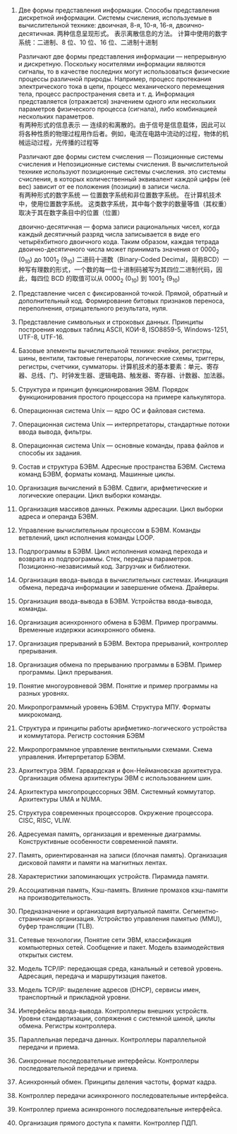 1. Две формы представления информации. Способы представления дискретной информации. Системы счисления, используемые в вычислительной технике: двоичная, 8-я, 10-я, 16-я, двоично-десятичная.
    两种信息呈现形式。 表示离散信息的方法。 计算中使用的数字系统：二进制、8 位、10 位、16 位、二进制十进制

    Различают две формы представления информации — непрерывную и дискретную. Поскольку носителями информации являются сигналы, то в качестве последних могут использоваться физические процессы различной природы. Например, процесс протекания электрического тока в цепи, процесс механического перемещения тела, процесс распространения света и т. д. Информация представляется (отражается) значением одного или нескольких параметров физического процесса (сигнала), либо комбинацией нескольких параметров.  
    有两种形式的信息表示 — 连续的和离散的。由于信号是信息载体，因此可以将各种性质的物理过程用作后者。例如，电流在电路中流动的过程，物体的机械运动过程，光传播的过程等

    Различают две формы систем счисления — Позиционные системы счисления и Непозиционные системы счисления. В вычислительной технике используют позиционные системы счисления. это системы счисления, в которых количественный эквивалент каждой цифры (её вес) зависит от ее положения (позиции) в записи числа.  
    有两种形式的数字系统 — 位置数字系统和非位置数字系统。 在计算机技术中，使用位置数字系统。 这类数字系统，其中每个数字的数量等值（其权重）取决于其在数字条目中的位置（位置）

    двоично-десятичная — форма записи рациональных чисел, когда каждый десятичный разряд числа записывается в виде его четырёхбитного двоичного кода. Таким образом, каждая тетрада двоично-десятичного числа может принимать значения от 0000<sub>2</sub> (0<sub>10</sub>) до 1001<sub>2</sub> (9<sub>10</sub>)
    二进码十进数（Binary-Coded Decimal，简称BCD）一种写有理数的形式，一个数的每一位十进制码被写为其四位二进制代码，因此，每四位 BCD 的取值可以从 0000<sub>2</sub> (0<sub>10</sub>) 到 1001<sub>2</sub> (9<sub>10</sub >)

2. Представление чисел с фиксированной точкой. Прямой, обратный и дополнительный код. Формирование битовых признаков переноса, переполнения, отрицательного результата, нуля.
3. Представление символьных и строковых данных. Принципы построения кодовых таблиц ASCII, КОИ-8, ISO8859-5, Windows-1251, UTF-8, UTF-16.
4. Базовые элементы вычислительной техники: ячейки, регистры, шины, вентили, тактовые генераторы, логические схемы, триггеры, регистры, счетчики, сумматоры.
    计算机技术的基本要素：单元、寄存器、总线、门、时钟发生器、逻辑电路、触发器、寄存器、计数器、加法器。

5. Структура и принцип функционирования ЭВМ. Порядок функционирования простого процессора на примере калькулятора.
6. Операционная система Unix — ядро ОС и файловая система.
7. Операционная система Unix — интерпретаторы, стандартные потоки ввода вывода, фильтры.
8. Операционная система Unix — основные команды, права файлов и способы их задания.
9.  Состав и структура БЭВМ. Адресные пространства БЭВМ. Система команд БЭВМ, форматы команд.
Машинные циклы.
10. Организация вычислений в БЭВМ. Сдвиги, арифметические и логические операции. Цикл выборки команды.
11. Организация массивов данных. Режимы адресации. Цикл выборки адреса и операнда БЭВМ. 
12. Управление вычислительным процессом в БЭВМ. Команды ветвлений, цикл исполнения команды LOOP.
13. Подпрограммы в БЭВМ. Цикл исполнения команд перехода и возврата из подпрограммы. Стек, передача параметров. Позиционно-независимый код. Загрузчик и библиотеки.
14. Организация ввода-вывода в вычислительных системах. Инициация обмена, передача информации и завершение обмена. Драйверы.
15. Организация ввода-вывода в БЭВМ. Устройства ввода-вывода, команды.
16. Организация асинхронного обмена в БЭВМ. Пример программы. Временные издержки асинхронного обмена.
17. Организация прерываний в БЭВМ. Вектора прерываний, контроллер прерывания.
18. Организация обмена по прерыванию программы в БЭВМ. Пример программы. Цикл прерывания.
19. Понятие многоуровневой ЭВМ. Понятие и пример программы на разных уровнях.
20. Микропрограммный уровень БЭВМ. Структура МПУ. Форматы микрокоманд.
21. Структура и принципы работы арифметико-логического устройства и коммутатора. Регистр состояния БЭВМ
22. Микропрограммное управление вентильными схемами. Схема управления. Интерпретатор БЭВМ.
23. Архитектура ЭВМ. Гарвардская и фон-Неймановская архитектура. Организация обмена архитектуры ЭВМ с использованием шин.
24. Архитектура многопроцессорных ЭВМ. Системный коммутатор. Архитектуры UMA и NUMA.
25. Структура современных процессоров. Окружение процессора. CISC, RISC, VLIW.
26. Адресуемая память, организация и временные диаграммы. Конструктивные особенности современной памяти.
27. Память, ориентированная на записи (блочная память). Организация дисковой памяти и памяти на магнитных лентах.
28. Характеристики запоминающих устройств. Пирамида памяти.
29. Ассоциативная память, Кэш-память. Влияние промахов кэш-памяти на производительность.
30. Предназначение и организация виртуальной памяти. Сегментно-страничная организация. Устройство управления памятью (MMU), буфер трансляции (TLB).
31. Сетевые технологии, Понятие сети ЭВМ, классификация компьютерных сетей. Сообщение и пакет. Модель взаимодействия открытых систем.
32. Модель TCP/IP: передающая среда, канальный и сетевой уровень. Адресация, передача и маршрутизация пакетов.
33. Модель TCP/IP: выделение адресов (DHCP), сервисы имен, транспортный и прикладной уровни.
34. Интерфейсы ввода-вывода. Контроллеры внешних устройств. Уровни стандартизации, сопряжения с системной шиной, циклы обмена. Регистры контроллера.
35. Параллельная передача данных. Контроллеры параллельной передачи и приема.
36. Синхронные последовательные интерфейсы. Контроллеры последовательной передачи и приема.
37. Асинхронный обмен. Принципы деления частоты, формат кадра.
38. Контроллер передачи асинхронного последовательные интерфейса.
39. Контроллер приема асинхронного последовательные интерфейса.
40. Организация прямого доступа к памяти. Контроллер ПДП.